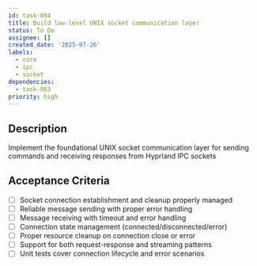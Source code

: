 ```yaml
---
id: task-004
title: Build low-level UNIX socket communication layer
status: To Do
assignee: []
created_date: '2025-07-26'
labels:
  - core
  - ipc
  - socket
dependencies:
  - task-003
priority: high
---
```


## Description

Implement the foundational UNIX socket communication layer for sending commands and receiving responses from Hyprland IPC sockets

## Acceptance Criteria

- [ ] Socket connection establishment and cleanup properly managed
- [ ] Reliable message sending with proper error handling
- [ ] Message receiving with timeout and error handling
- [ ] Connection state management (connected/disconnected/error)
- [ ] Proper resource cleanup on connection close or error
- [ ] Support for both request-response and streaming patterns
- [ ] Unit tests cover connection lifecycle and error scenarios
